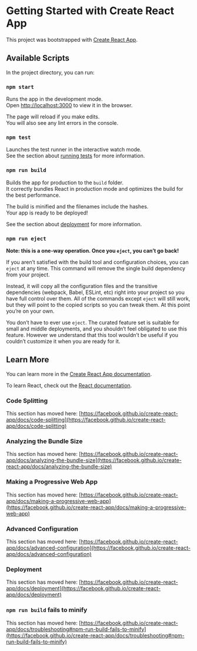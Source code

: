 # Getting Started with Create React App

This project was bootstrapped with [Create React App](https://github.com/facebook/create-react-app).

## Available Scripts

In the project directory, you can run:

### `npm start`

Runs the app in the development mode.\
Open [http://localhost:3000](http://localhost:3000) to view it in the browser.

The page will reload if you make edits.\
You will also see any lint errors in the console.

### `npm test`

Launches the test runner in the interactive watch mode.\
See the section about [running tests](https://facebook.github.io/create-react-app/docs/running-tests) for more information.

### `npm run build`

Builds the app for production to the `build` folder.\
It correctly bundles React in production mode and optimizes the build for the best performance.

The build is minified and the filenames include the hashes.\
Your app is ready to be deployed!

See the section about [deployment](https://facebook.github.io/create-react-app/docs/deployment) for more information.

### `npm run eject`

**Note: this is a one-way operation. Once you `eject`, you can’t go back!**

If you aren’t satisfied with the build tool and configuration choices, you can `eject` at any time. This command will remove the single build dependency from your project.

Instead, it will copy all the configuration files and the transitive dependencies (webpack, Babel, ESLint, etc) right into your project so you have full control over them. All of the commands except `eject` will still work, but they will point to the copied scripts so you can tweak them. At this point you’re on your own.

You don’t have to ever use `eject`. The curated feature set is suitable for small and middle deployments, and you shouldn’t feel obligated to use this feature. However we understand that this tool wouldn’t be useful if you couldn’t customize it when you are ready for it.

## Learn More

You can learn more in the [Create React App documentation](https://facebook.github.io/create-react-app/docs/getting-started).

To learn React, check out the [React documentation](https://reactjs.org/).

### Code Splitting

This section has moved here: [https://facebook.github.io/create-react-app/docs/code-splitting](https://facebook.github.io/create-react-app/docs/code-splitting)

### Analyzing the Bundle Size

This section has moved here: [https://facebook.github.io/create-react-app/docs/analyzing-the-bundle-size](https://facebook.github.io/create-react-app/docs/analyzing-the-bundle-size)

### Making a Progressive Web App

This section has moved here: [https://facebook.github.io/create-react-app/docs/making-a-progressive-web-app](https://facebook.github.io/create-react-app/docs/making-a-progressive-web-app)

### Advanced Configuration

This section has moved here: [https://facebook.github.io/create-react-app/docs/advanced-configuration](https://facebook.github.io/create-react-app/docs/advanced-configuration)

### Deployment

This section has moved here: [https://facebook.github.io/create-react-app/docs/deployment](https://facebook.github.io/create-react-app/docs/deployment)

### `npm run build` fails to minify

This section has moved here: [https://facebook.github.io/create-react-app/docs/troubleshooting#npm-run-build-fails-to-minify](https://facebook.github.io/create-react-app/docs/troubleshooting#npm-run-build-fails-to-minify)

<!-- Dev plan
Name: StepUp Electronics

How many categories? 3-4

    -Computers, Phones, Televisions, Tablets

How to purchase?
    -On home Page, and On Signin Page:
        -Paid with credit points ( can recieve x amount when signed up, and can add more credit points with credit card)

    -imitate a credit card(demo), has functionality but doesn't require authorization.

How will users interact in our system?

    -Users can have immediate visual access but can not purchase items until Signing up, and then logging in.

    -Sign-in Page
        - Name of Company & logo: just has username and password, and a "If you are not an user, sign-up here" with a button"
        -Signin Button
        -toast if text-fields dont meet requirements

    -Sign-up Page
        - will have username, password, email, first name,last name.
        -When you sign up user will get X amount of Credits
        -Signup Button
        -toast if text-fields dont meet requirements

Once Signed-in How will user navigate?

    -Home Page
        -Header
            -Name of company & Logo

            -Search Bar
                - Search for items

            -Nav Bar
                -Home

                -All Products

                - Profile
                    -Profile Picture with upload button, change username, change password, change address.

                    -Settings features

                -Sign-in

                -Sign-up

                -log out button
                    -Basically a button that logs out.

                -Shopping Cart
                    -logo
                    -Number of Items in Cart

         -Home

                -Carousel

                -Rows of products



            -filter function
                -filter by items

            -Credit Points with clickable link (design team?)
                -Shows how many credits user has and can send to a text filed to get more credit points.

            - Shopping Cart
                - Icon-Shopping Cart- Displays how many items
                    - Clickable-Link that will send you to Cart Page
                        -Shopping Cart Page with items displayed.
                            -Options to Add Item
                                -button will revert to home Page, where you can continue to shop.
                            -Options to Delete Item
                            -Checkout
                                -Subtract Items Cost credits from the amount of Users credits .
                                 -If users have enough Credits they can purchase
                                    If not create something that says "not enough credits"
                                        - Two Button Links: Can Purchase more credits, or revert back to shopping Cart

        -Products Displaying
            -Display Products with Clickable feature

                -Picture, Name of Product, Amount
                -Once clicked: Picture ,Description, Cost, Purchase Item


    Things we Want To Do:
        -Back button
        -System Admins: Can delete Items, and Add Items -->
